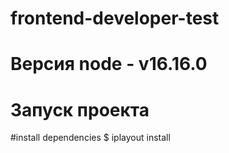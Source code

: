 # frontend-developer-test

# Версия node - v16.16.0

# Запуск проекта

#install dependencies
$ iplayout install